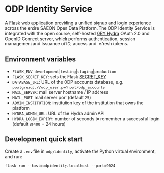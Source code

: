 # ODP Identity Service

A [Flask](https://flask.palletsprojects.com/) web application providing a unified signup
and login experience across the entire SAEON Open Data Platform. The ODP Identity Service
is integrated with the open source, self-hosted [ORY Hydra](https://www.ory.sh/hydra/docs/)
OAuth 2.0 and OpenID Connect server, which performs authentication, session management and
issuance of ID, access and refresh tokens.

## Environment variables

- `FLASK_ENV`: `development`|`testing`|`staging`|`production`
- `FLASK_SECRET_KEY`: sets the Flask [SECRET_KEY](https://flask.palletsprojects.com/en/1.1.x/config/#SECRET_KEY)
- `DATABASE_URL`: URL of the ODP accounts database, e.g. `postgresql://odp_user:pw@host/odp_accounts`
- `MAIL_SERVER`: mail server hostname / IP address
- `MAIL_PORT`: mail server port (default `25`)
- `ADMIN_INSTITUTION`: institution key of the institution that owns the platform
- `HYDRA_ADMIN_URL`: URL of the Hydra admin API
- `HYDRA_LOGIN_EXPIRY`: number of seconds to remember a successful login (default `86400` = 24 hours)

## Development quick start

Create a `.env` file in `odp/identity`, activate the Python virtual environment, and run:

    flask run --host=odpidentity.localhost --port=9024
